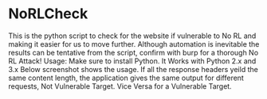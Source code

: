 # NoRLCheck
This is the python script to check for the website if vulnerable to No RL and making it easier for us to move further.  Although automation is inevitable the results can be tentative from the script, confirm with burp for a thorough No RL Attack!  Usage: Make sure to install Python. It Works with Python 2.x and 3.x  Below screenshot shows the usage. If all the response headers yeild the same content length, the application gives the same output for different requests, Not Vulnerable Target.  Vice Versa for a Vulnerable Target.
